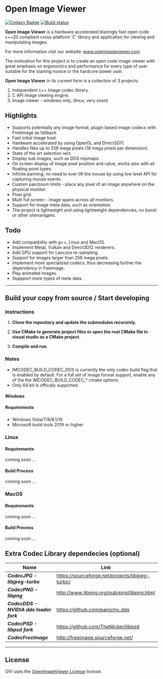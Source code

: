 # Open Image Viewer

[![Codacy Badge](https://api.codacy.com/project/badge/Grade/22d2c9bc0fa149fcaf0b84e009839fa9)](https://app.codacy.com/gh/OpenImageViewer/OpenImageViewer?utm_source=github.com&utm_medium=referral&utm_content=OpenImageViewer/OpenImageViewer&utm_campaign=Badge_Grade_Dashboard)
[![Build status](https://ci.appveyor.com/api/projects/status/yua3myv699sm3o17/branch/master?svg=true)](https://ci.appveyor.com/project/LiorL/openimageviewer/branch/master)


**Open Image Viewer** is a hardware accelerated blazingly fast open code c++20 compliant cross-platform 'C' library and application for viewing and 
manipulating images.

For more information visit our website: www.openimageviewer.com

The motivation for this project is to create an open code image viewer with great emphasis on ergonomics and performance for every type of user suitable for the starting novice or the hardcore power user.

**Open Image Viewer** in its current form is a collection of 3 projects:
1. Independent c++ Image codec library.
2. C API image viewing engine.
3. Image viewer - windows only, (linux, very soon)

## Highlights
* Supports potentially any image format, plugin based image codecs with FreeImage as fallback.
* Fast initial image load.
* Hardware accelerated by using OpenGL and Direct3D11.
* Handles files up to 256 mega pixels (16 mega pixels per dimension).
* State of the art selection rect.
* Display sub images, such as DDS mipmaps.
* On screen display of image pixel position and value, works also with all floating point types. 
* Infinite panning, no need to ever lift the mouse by using low level API for capturing mouse events.
* Custom pan/zoom limits - place any pixel of an image anywhere on the physical monitor.
* Pixel grid.
* Multi full screen - image spans across all monitors.
* Support for image meta data, such as orientation.
* The project is lightweight and using lightweight dependencies, no boost or other shenanigans.

## Todo
* Add compatibility with g++, Linux and MacOS.
* Implement Metal, Vulkan and Direct3D12 renderers.
* Add GPU support for Lanczos re-sampling.
* Support for images larger than 256 mega pixels.
* Implement more specialized codecs, thus decreasing further the dependency in freeimage.
* Play animated images.
* Suppport more types of meta data.

--------------------------

## Build your copy from source / Start developing


### Instructions

1. **Clone the repository and update the submodules recursivly.**  

2. **Use CMake to generate project files or open the root CMake file in visual studio as a CMake project.**

3. **Compile and run.**

### Notes
* IMCODEC_BUILD_CODEC_DDS is currently the only codec build flag that is enabled by default. For a full set of image format support, enable any of the the IMCODEC_BUILD_CODEC_* cmake options.
* Only 64 bit is officialy supported.


#### Windows
##### Requirements
* Windows Vista/7/8/8.1/10
* Microsoft build tools 2019 or higher
### Linux
#### Requirements
coming soon ...
#### Build Process
coming soon ...

### MacOS
#### Requirements
coming soon ...
#### Build Process
coming soon ...

## Extra Codec Library dependecies (optional)
Name | Link
------------ | -------------
***CodecJPG - libjpeg-turbo*** | https://sourceforge.net/projects/libjpeg-turbo/  
***CodecPNG - libpng*** | http://www.libpng.org/pub/png/libpng.html  
***CodecDDS - NVIDIA dds loader fork*** | https://github.com/paroj/nv_dds  
***CodecPSD - libpsd fork*** | https://github.com/TheNicker/libpsd  
***CodecFreeImage*** | http://freeimage.sourceforge.net/
-----------------------------

## License
OIV uses the [OpenImageViewer License](LICENSE.md) license.
